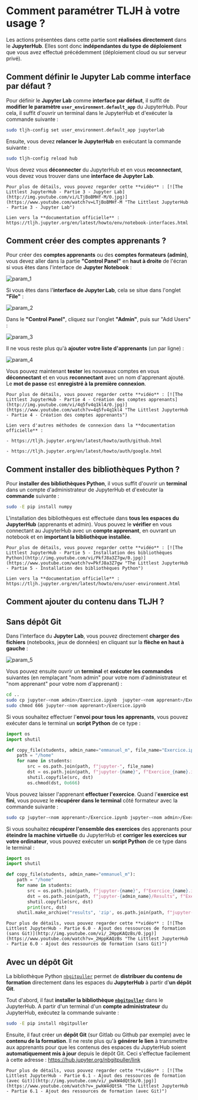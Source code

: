 # Comment paramétrer TLJH à votre usage ?

Les actions présentées dans cette partie sont **réalisées directement** dans le **JupyterHub**. Elles sont donc **indépendantes du type de déploiement** que vous avez effectué précédemment (déploiement cloud ou sur serveur privé).

## Comment définir le Jupyter Lab comme interface par défaut ?

Pour définir le **Jupyter Lab** comme **interface par défaut**, il suffit de **modifier le paramètre `user_environment.default_app`** du JupyterHub. Pour cela, il suffit d'ouvrir un terminal dans le JupyterHub et d'exécuter la commande suivante :
```bash
sudo tljh-config set user_environment.default_app jupyterlab
```
Ensuite, vous devez **relancer le JupyterHub** en exécutant la commande suivante :
```bash
sudo tljh-config reload hub
```
Vous devez vous **déconnecter** du JupyterHub et en vous **reconnectant**, vous devez vous trouver dans une **interface de Jupyter Lab**.

```{admonition} Information
Pour plus de détails, vous pouvez regarder cette **vidéo** : [![The Littlest JupyterHub - Partie 3 - Jupyter Lab](http://img.youtube.com/vi/LTjBoBMHf-M/0.jpg)](https://www.youtube.com/watch?v=LTjBoBMHf-M "The Littlest JupyterHub - Partie 3 - Jupyter Lab")

Lien vers la **documentation officielle** : https://tljh.jupyter.org/en/latest/howto/env/notebook-interfaces.html
```

## Comment créer des comptes apprenants ?

Pour créer des **comptes apprenants** ou des **comptes formateurs (admin)**, vous devez aller dans la partie **"Control Panel"** en **haut à droite** de l'écran si vous êtes dans l'interface de **Jupyter Notebook** :

![param_1](param_1.png)

Si vous êtes dans l'**interface de Jupyter Lab**, cela se situe dans l'onglet **"File"** :

![param_2](param_2.png)

Dans le **"Control Panel"**, cliquez sur l'onglet **"Admin"**, puis sur "Add Users" :

![param_3](param_3.png)

Il ne vous reste plus qu'à **ajouter votre liste d'apprenants** (un par ligne) :

![param_4](param_4.png)

Vous pouvez maintenant **tester** les nouveaux comptes en vous **déconnectant** et en vous **reconnectant** avec un nom d'apprenant ajouté. Le **mot de passe** est **enregistré à la première connexion**.

```{admonition} Information
Pour plus de détails, vous pouvez regarder cette **vidéo** : [![The Littlest JupyterHub - Partie 4 - Création des comptes apprenants](http://img.youtube.com/vi/4q5fv4q1kl4/0.jpg)](https://www.youtube.com/watch?v=4q5fv4q1kl4 "The Littlest JupyterHub - Partie 4 - Création des comptes apprenants")

Lien vers d'autres méthodes de connexion dans la **documentation officielle** :

- https://tljh.jupyter.org/en/latest/howto/auth/github.html

- https://tljh.jupyter.org/en/latest/howto/auth/google.html
```

## Comment installer des bibliothèques Python ?

Pour **installer des bibliothèques Python**, il vous suffit d'ouvrir un **terminal** dans un compte d'administrateur de JupyterHub et d'exécuter la **commande** suivante :

```bash
sudo -E pip install numpy
```

L'installation des bibliothèques est effectuée dans **tous les espaces du JupyterHub** (apprenants et admin). Vous pouvez le **vérifier** en vous connectant au JupyterHub avec un **compte apprenant**, en ouvrant un notebook et en **important la bibliothèque installée**.

```{admonition} Information
Pour plus de détails, vous pouvez regarder cette **vidéo** : [![The Littlest JupyterHub - Partie 5 - Installation des bibliothèques Python](http://img.youtube.com/vi/PkfJ8a3Z7gw/0.jpg)](https://www.youtube.com/watch?v=PkfJ8a3Z7gw "The Littlest JupyterHub - Partie 5 - Installation des bibliothèques Python")

Lien vers la **documentation officielle** : https://tljh.jupyter.org/en/latest/howto/env/user-environment.html
```

## Comment ajouter du contenu dans TLJH ?

## Sans dépôt Git

Dans l'interface du **Jupyter Lab**, vous pouvez directement **charger des fichiers** (notebooks, jeux de données) en cliquant sur la **flèche en haut à gauche** :

![param_5](param_5.png)

Vous pouvez ensuite ouvrir un **terminal** et **exécuter les commandes** suivantes (en remplaçant "nom admin" pour votre nom d'administrateur et "nom apprenant" pour votre nom d'apprenant) :
```bash
cd ..
sudo cp jupyter-<nom admin>/Exercice.ipynb  jupyter-<nom apprenant>/Exercice.ipynb
sudo chmod 666 jupyter-<nom apprenant>/Exercice.ipynb
```

Si vous souhaitez effectuer l'**envoi pour tous les apprenants**, vous pouvez exécuter dans le terminal un **script Python** de ce type :

```python
import os
import shutil

def copy_file(students, admin_name="emmanuel_m", file_name="Exercice.ipynb"):
    path = "/home"
    for name in students:
        src = os.path.join(path, f"jupyter-", file_name)
        dst = os.path.join(path, f"jupyter-{name}", f"Exercice_{name}.ipynb")
        shutil.copyfile(src, dst)
        os.chmod(dst, 0o666)
```

Vous pouvez laisser l'apprenant **effectuer l'exercice**. Quand l'**exercice est fini**, vous pouvez le **récupérer dans le terminal** côté formateur avec la commande suivante :
```bash
sudo cp jupyter-<nom apprenant>/Exercice.ipynb jupyter-<nom admin>/Exercice.ipynb
```

Si vous souhaitez **récupérer l'ensemble des exercices** des apprenants pour **éteindre la machine virtuelle** du JupyterHub et **corriger les exercices sur votre ordinateur**, vous pouvez exécuter un **script Python** de ce type dans le terminal :

```python
import os
import shutil

def copy_file(students, admin_name="emmanuel_m"):
    path = "/home"
    for name in students:
        src = os.path.join(path, f"jupyter-{name}", f"Exercice_{name}.ipynb")
        dst = os.path.join(path, f"jupyter-{admin_name}/Results", f"Exercice_{name}.ipynb")
        shutil.copyfile(src, dst)
        print(src, dst)
    shutil.make_archive("results", 'zip', os.path.join(path, f"jupyter-{admin_name}", "Results"))
```

```{admonition} Information
Pour plus de détails, vous pouvez regarder cette **vidéo** : [![The Littlest JupyterHub - Partie 6.0 - Ajout des ressources de formation (sans Git)](http://img.youtube.com/vi/_2HppKAQzBs/0.jpg)](https://www.youtube.com/watch?v=_2HppKAQzBs "The Littlest JupyterHub - Partie 6.0 - Ajout des ressources de formation (sans Git)")
```

## Avec un dépôt Git

La bibliothèque Python [`nbgitpuller`](https://hub.jupyter.org/nbgitpuller/) permet de **distribuer du contenu de formation** directement dans les espaces du **JupyterHub** à partir d'**un dépôt Git**.

Tout d'abord, il faut **installer la bibliothèque [`nbgitpuller`](https://hub.jupyter.org/nbgitpuller/)** dans le JupyterHub. A partir d'un terminal d'un **compte administrateur** du JupyterHub, exécutez la commande suivante :

```bash
sudo -E pip install nbgitpuller
```

Ensuite, il faut créer un **dépôt Git** (sur Gitlab ou Github par exemple) avec le **contenu de la formation**. Il ne reste plus qu'à **générer le lien** à transmettre aux apprenants pour que les contenus des espaces du JupyterHub soient **automatiquement mis à jour** depuis le dépôt Git. Ceci s'effectue facilement à cette adresse : https://hub.jupyter.org/nbgitpuller/link

```{admonition} Information
Pour plus de détails, vous pouvez regarder cette **vidéo** : [![The Littlest JupyterHub - Partie 6.1 - Ajout des ressources de formation (avec Git)](http://img.youtube.com/vi/_pwkW4dQtSk/0.jpg)](https://www.youtube.com/watch?v=_pwkW4dQtSk "The Littlest JupyterHub - Partie 6.1 - Ajout des ressources de formation (avec Git)")
```